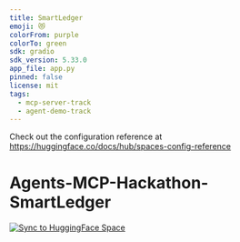 ```yaml
---
title: SmartLedger
emoji: 😻
colorFrom: purple
colorTo: green
sdk: gradio
sdk_version: 5.33.0
app_file: app.py
pinned: false
license: mit
tags:
  - mcp-server-track
  - agent-demo-track
---
```


Check out the configuration reference at https://huggingface.co/docs/hub/spaces-config-reference

# Agents-MCP-Hackathon-SmartLedger

[![Sync to HuggingFace Space](https://github.com/dw820/Agents-MCP-Hackathon-SmartLedger/actions/workflows/main.yml/badge.svg)](https://huggingface.co/spaces/Agents-MCP-Hackathon/SmartLedger)

